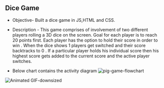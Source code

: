 ## Dice Game
* Objective- Built a dice game in JS,HTML and CSS.


* Description - This game comprises of involvement of two different players rolling a 3D dice on the screen. Goal for each player is to reach 20 points first. Each player has the option to hold their score in order to win . 
When the dice shows 1 players get switched and their score backtracks to 0 . 
If a particular player holds his individual score then his highest score gets added to the current score and the active player switches.
* Below chart contains the activity diagram 
![pig-game-flowchart](https://user-images.githubusercontent.com/43057462/125985881-ed40f94c-9605-4934-be0d-2265a8a1735a.png)

![Animated GIF-downsized](https://user-images.githubusercontent.com/43057462/126024283-4bcbd31b-f7a9-4acb-9bc3-7c7dfba2ecee.gif)

